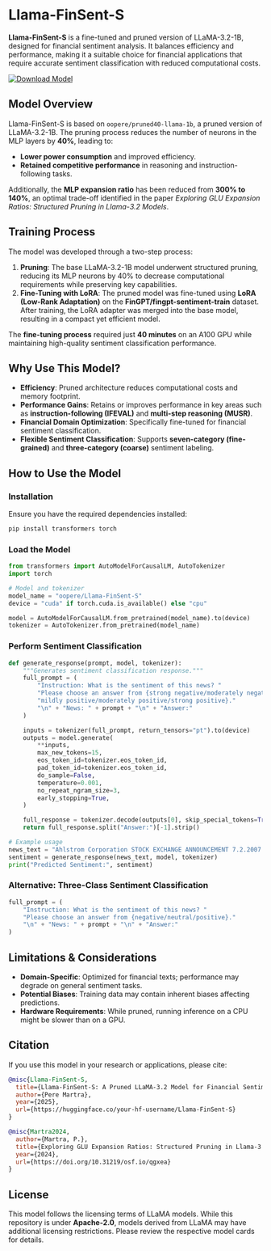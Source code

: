 # Llama-FinSent-S

**Llama-FinSent-S** is a fine-tuned and pruned version of LLaMA-3.2-1B, designed for financial sentiment analysis. It balances efficiency and performance, making it a suitable choice for financial applications that require accurate sentiment classification with reduced computational costs.

[![Download Model](https://img.shields.io/badge/Download%20Model-Hugging%20Face-blue?style=for-the-badge&logo=HuggingFace)](https://huggingface.co/oopere/Llama-FinSent-S)

## Model Overview

Llama-FinSent-S is based on `oopere/pruned40-llama-1b`, a pruned version of LLaMA-3.2-1B. The pruning process reduces the number of neurons in the MLP layers by **40%**, leading to:
- **Lower power consumption** and improved efficiency.
- **Retained competitive performance** in reasoning and instruction-following tasks.

Additionally, the **MLP expansion ratio** has been reduced from **300% to 140%**, an optimal trade-off identified in the paper *Exploring GLU Expansion Ratios: Structured Pruning in Llama-3.2 Models*.

## Training Process

The model was developed through a two-step process:

1. **Pruning**: The base LLaMA-3.2-1B model underwent structured pruning, reducing its MLP neurons by 40% to decrease computational requirements while preserving key capabilities.
2. **Fine-Tuning with LoRA**: The pruned model was fine-tuned using **LoRA (Low-Rank Adaptation)** on the **FinGPT/fingpt-sentiment-train** dataset. After training, the LoRA adapter was merged into the base model, resulting in a compact yet efficient model.

The **fine-tuning process** required just **40 minutes** on an A100 GPU while maintaining high-quality sentiment classification performance.

## Why Use This Model?

- **Efficiency**: Pruned architecture reduces computational costs and memory footprint.
- **Performance Gains**: Retains or improves performance in key areas such as **instruction-following (IFEVAL)** and **multi-step reasoning (MUSR)**.
- **Financial Domain Optimization**: Specifically fine-tuned for financial sentiment classification.
- **Flexible Sentiment Classification**: Supports **seven-category (fine-grained)** and **three-category (coarse)** sentiment labeling.

## How to Use the Model

### Installation

Ensure you have the required dependencies installed:

```bash
pip install transformers torch
```

### Load the Model

```python
from transformers import AutoModelForCausalLM, AutoTokenizer
import torch

# Model and tokenizer
model_name = "oopere/Llama-FinSent-S"  
device = "cuda" if torch.cuda.is_available() else "cpu"

model = AutoModelForCausalLM.from_pretrained(model_name).to(device)
tokenizer = AutoTokenizer.from_pretrained(model_name)
```

### Perform Sentiment Classification

```python
def generate_response(prompt, model, tokenizer):
    """Generates sentiment classification response."""
    full_prompt = (
        "Instruction: What is the sentiment of this news? "
        "Please choose an answer from {strong negative/moderately negative/mildly negative/neutral/"
        "mildly positive/moderately positive/strong positive}."
        "\n" + "News: " + prompt + "\n" + "Answer:"
    )

    inputs = tokenizer(full_prompt, return_tensors="pt").to(device)
    outputs = model.generate(
        **inputs,
        max_new_tokens=15,
        eos_token_id=tokenizer.eos_token_id,
        pad_token_id=tokenizer.eos_token_id,
        do_sample=False,
        temperature=0.001,
        no_repeat_ngram_size=3,
        early_stopping=True,
    )

    full_response = tokenizer.decode(outputs[0], skip_special_tokens=True)
    return full_response.split("Answer:")[-1].strip()

# Example usage
news_text = "Ahlstrom Corporation STOCK EXCHANGE ANNOUNCEMENT 7.2.2007 at 10.30 A total of 56,955 new shares of A..."
sentiment = generate_response(news_text, model, tokenizer)
print("Predicted Sentiment:", sentiment)
```

### Alternative: Three-Class Sentiment Classification

```python
full_prompt = (
    "Instruction: What is the sentiment of this news? "
    "Please choose an answer from {negative/neutral/positive}."
    "\n" + "News: " + prompt + "\n" + "Answer:"
)
```

## Limitations & Considerations

- **Domain-Specific**: Optimized for financial texts; performance may degrade on general sentiment tasks.
- **Potential Biases**: Training data may contain inherent biases affecting predictions.
- **Hardware Requirements**: While pruned, running inference on a CPU might be slower than on a GPU.

## Citation

If you use this model in your research or applications, please cite:

```bibtex
@misc{Llama-FinSent-S,
  title={Llama-FinSent-S: A Pruned LLaMA-3.2 Model for Financial Sentiment Analysis},
  author={Pere Martra},
  year={2025},
  url={https://huggingface.co/your-hf-username/Llama-FinSent-S}
}

@misc{Martra2024,
  author={Martra, P.},
  title={Exploring GLU Expansion Ratios: Structured Pruning in Llama-3.2 Models},
  year={2024},
  url={https://doi.org/10.31219/osf.io/qgxea}
}
```

## License

This model follows the licensing terms of LLaMA models. While this repository is under **Apache-2.0**, models derived from LLaMA may have additional licensing restrictions. Please review the respective model cards for details.



